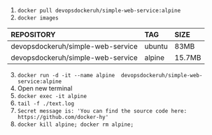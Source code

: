 1. `docker pull devopsdockeruh/simple-web-service:alpine`
2. `docker images`

| REPOSITORY        | TAG           | SIZE  |
| :------------- |:-------------| :-----|
| devopsdockeruh/simple-web-service      | ubuntu | 83MB |
| devopsdockeruh/simple-web-service      | alpine      |   15.7MB |

3. `docker run -d -it --name alpine  devopsdockeruh/simple-web-service:alpine`
4. Open new terminal
5. `docker exec -it alpine`
6. `tail -f ./text.log`
7. `Secret message is: 'You can find the source code here: https://github.com/docker-hy'`
8. `docker kill alpine; docker rm alpine;`

